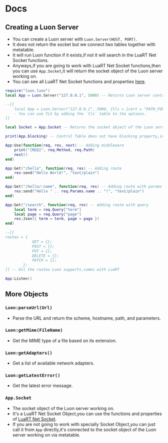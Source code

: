 # Docs

## Creating a Luon Server
- You can create a Luon server with `Luon.Server(HOST, PORT)`.
- It does not return the socket but we connect two tables together with metatable.
- It will run Luon function if it exists,if not it will search in the LuaRT Net Socket functions.
- Anyways,if you are going to work with LuaRT Net Socket functions,then you can use `App.Socket`,it will return the socket object of the Luon server working on.
- You can see all LuaRT Net Socket functions and properties [here](https://luart.org/doc/net/Socket.html).
```lua
require("luon.luon")
local App = Luon.Server("127.0.0.1", 5000) -- Returns Luon server control table that delegates socket calls via metatable

--[[
    local App = Luon.Server("127.0.0.1", 5000, {tls = {cert = "PATH_FOR_PFX", password = "PASSWORD"}})
    - You can use TLS by adding the `tls` table to the options.
]]

local Socket = App.Socket -- Returns the socket object of the Luon server working on

print(App.blocking) -- Control Table does not have blocking property,so it connects to LuaRT Net Socket functions and gets blocking property.

App:Use(function(req, res, next) -- Adding middleware
    print("[REQ]", req.Method, req.Path)
    next()
end)

App:Get("/hello", function(req, res) -- Adding route
    res:send("Hello World!", "text/plain")
end)

App:Get("/hello/:name", function(req, res) -- Adding route with params
    res:send("Hello " .. req.Params.name .. "!", "text/plain")
end)

App:Get("/search", function(req, res) -- Adding route with query
    local term = req.Query["term"]
    local page = req.Query["page"]
    res:Json({ term = term, page = page })
end)

--[[
routes = {
            GET = {};
            POST = {};
            PUT = {};
            DELETE = {};
            PATCH = {};
        };
]] -- All the routes Luon supports,comes with LuaRT

App:Listen()
```

## More Objects
### `Luon:parseUrl(Url)`
- Parse the URL and return the scheme, hostname, path, and parameters.

### `Luon:getMime(FileName)`
- Get the MIME type of a file based on its extension.

### `Luon:getAdapters()`
- Get a list of available network adapters.

### `Luon:getLatestError()`
- Get the latest error message.

### `App.Socket`
- The socket object of the Luon server working on.
- It's a LuaRT Net Socket Object,you can use the functions and properties of [LuaRT Net Socket](https://luart.org/doc/net/Socket.html).
- If you are not going to work with specially Socket Object,you can just call it from `App` directly,it's connected to the socket object of the Luon server working on via metatable.
